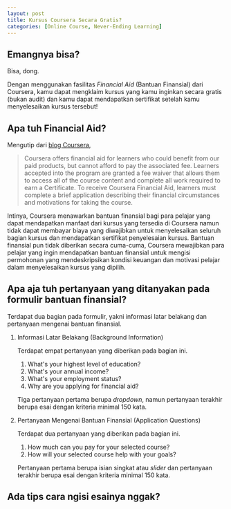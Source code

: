 ```yaml
---
layout: post
title: Kursus Coursera Secara Gratis?
categories: [Online Course, Never-Ending Learning]
---
```


## Emangnya bisa?

Bisa, dong.

Dengan menggunakan fasilitas *Financial Aid* (Bantuan Finansial) dari Coursera, kamu dapat mengklaim kursus yang kamu inginkan secara gratis (bukan audit) dan kamu dapat mendapatkan sertifikat setelah kamu menyelesaikan kursus tersebut!

## Apa tuh Financial Aid?

Mengutip dari [blog Coursera](https://blog.coursera.org/courseras-financial-aid-what-it-is-and-who-is/),

> Coursera offers financial aid for learners who could benefit from our paid products, but cannot afford to pay the associated fee. Learners accepted into the program are granted a fee waiver that allows them to access all of the course content and complete all work required to earn a Certificate. To receive Coursera Financial Aid, learners must complete a brief application describing their financial circumstances and motivations for taking the course.

Intinya, Coursera menawarkan bantuan finansial bagi para pelajar yang dapat mendapatkan manfaat dari kursus yang tersedia di Coursera namun tidak dapat membayar biaya yang diwajibkan untuk menyelesaikan seluruh bagian kursus dan mendapatkan sertifikat penyelesaian kursus. Bantuan finansial pun tidak diberikan secara cuma-cuma, Coursera mewajibkan para pelajar yang ingin mendapatkan bantuan finansial untuk mengisi permohonan yang mendeskripsikan kondisi keuangan dan motivasi pelajar dalam menyelesaikan kursus yang dipilih.

## Apa aja tuh pertanyaan yang ditanyakan pada formulir bantuan finansial?

Terdapat dua bagian pada formulir, yakni informasi latar belakang dan pertanyaan mengenai bantuan finansial.

1. Informasi Latar Belakang (Background Information)

    Terdapat empat pertanyaan yang diberikan pada bagian ini.

    1. What's your highest level of education?
    2. What's your annual income?
    3. What's your employment status?
    4. Why are you applying for financial aid?

    Tiga pertanyaan pertama berupa *dropdown*, namun pertanyaan terakhir berupa esai dengan kriteria minimal 150 kata.

2. Pertanyaan Mengenai Bantuan Finansial (Application Questions)

    Terdapat dua pertanyaan yang diberikan pada bagian ini.

    1. How much can you pay for your selected course?
    2. How will your selected course help with your goals?

    Pertanyaan pertama berupa isian singkat atau *slider* dan pertanyaan terakhir berupa esai dengan kriteria minimal 150 kata.

## Ada tips cara ngisi esainya nggak?
